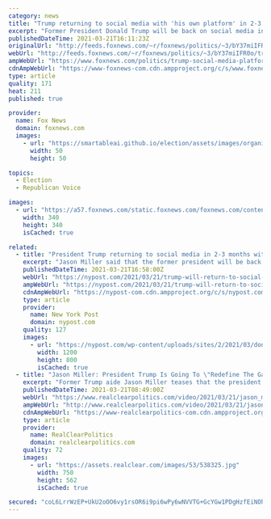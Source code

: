 ```yaml
---
category: news
title: "Trump returning to social media with 'his own platform' in 2-3 months: adviser"
excerpt: "Former President Donald Trump will be back on social media in the near future with his own service, according to one of his senior advisers."
publishedDateTime: 2021-03-21T16:11:23Z
originalUrl: "http://feeds.foxnews.com/~r/foxnews/politics/~3/bY37miIFR0o/trump-social-media-platform-return-adviser"
webUrl: "http://feeds.foxnews.com/~r/foxnews/politics/~3/bY37miIFR0o/trump-social-media-platform-return-adviser"
ampWebUrl: "https://www.foxnews.com/politics/trump-social-media-platform-return-adviser.amp"
cdnAmpWebUrl: "https://www-foxnews-com.cdn.ampproject.org/c/s/www.foxnews.com/politics/trump-social-media-platform-return-adviser.amp"
type: article
quality: 171
heat: 211
published: true

provider:
  name: Fox News
  domain: foxnews.com
  images:
    - url: "https://smartableai.github.io/election/assets/images/organizations/foxnews.com-50x50.jpg"
      width: 50
      height: 50

topics:
  - Election
  - Republican Voice

images:
  - url: "https://a57.foxnews.com/static.foxnews.com/foxnews.com/content/uploads/2021/03/340/340/RonnBlitzerHeadshot.jpg?ve=1&tl=1"
    width: 340
    height: 340
    isCached: true

related:
  - title: "President Trump returning to social media in 2-3 months with own platform: top adviser"
    excerpt: "Jason Miller said that the former president will be back in two to three months, and will launch a new platform that he claimed would “completely redefine the game” and attract"
    publishedDateTime: 2021-03-21T16:58:00Z
    webUrl: "https://nypost.com/2021/03/21/trump-will-return-to-social-media-soon-on-new-platform-jason-miller/"
    ampWebUrl: "https://nypost.com/2021/03/21/trump-will-return-to-social-media-soon-on-new-platform-jason-miller/amp/"
    cdnAmpWebUrl: "https://nypost-com.cdn.ampproject.org/c/s/nypost.com/2021/03/21/trump-will-return-to-social-media-soon-on-new-platform-jason-miller/amp/"
    type: article
    provider:
      name: New York Post
      domain: nypost.com
    quality: 127
    images:
      - url: "https://nypost.com/wp-content/uploads/sites/2/2021/03/donald-trump-005.jpg?quality=90&strip=all&w=1200"
        width: 1200
        height: 800
        isCached: true
  - title: "Jason Miller: President Trump Is Going To \"Redefine The Game\" With His Own Social Media Platform"
    excerpt: "Former Trump aide Jason Miller teases that the president is planning to launch his own social media network in the next few months, saying it will be the \"hot ticket\" for the president's fans. \"Donald Trump obviously has been booted off Twitter and Facebook and Instagram,"
    publishedDateTime: 2021-03-21T08:49:00Z
    webUrl: "https://www.realclearpolitics.com/video/2021/03/21/jason_miller_president_trump_is_going_to_redefine_the_game_with_his_own_social_media_platform.html"
    ampWebUrl: "http://www.realclearpolitics.com/video/2021/03/21/jason_miller_president_trump_is_going_to_redefine_the_game_with_his_own_social_media_platform.amp.html"
    cdnAmpWebUrl: "https://www-realclearpolitics-com.cdn.ampproject.org/c/www.realclearpolitics.com/video/2021/03/21/jason_miller_president_trump_is_going_to_redefine_the_game_with_his_own_social_media_platform.amp.html"
    type: article
    provider:
      name: RealClearPolitics
      domain: realclearpolitics.com
    quality: 72
    images:
      - url: "https://assets.realclear.com/images/53/538325.jpg"
        width: 750
        height: 562
        isCached: true

secured: "coL6LrrWzEP+UkU2oOO6vy1rsOR6i9pi6wPy6wNVVTG+GcYGw1PDgHzfEiNOhxC6LVfKkS5NLMQT3YUsvBbSAF9f9E8bGsLIqIK1hIHI0gS+isU8wbBOD1qLKKU7UREmzXvcdteSqtgTIhgs6Te9o572lvjUyNIhqBGWvQrM0PcFm9eNbC3eieg1bEviqQla08SGuXpO/pfy8wnn8HNLilaGonuKBLsAb/8iXfoN7dHFP9RK3CEfHX2ncPbxWN7Xhj081sr7oIXCu/jdO7sJ2i4xMWQpA322yYhpeVmzd0htA9F/dNMD78u6Z9wVaYAv/n2v2i4LTC3B9oyIKM7H4U5nByYONRRCsStMiRkULt4=;/cdXci+IuKYDv2n0Nt8QAw=="
---
```


